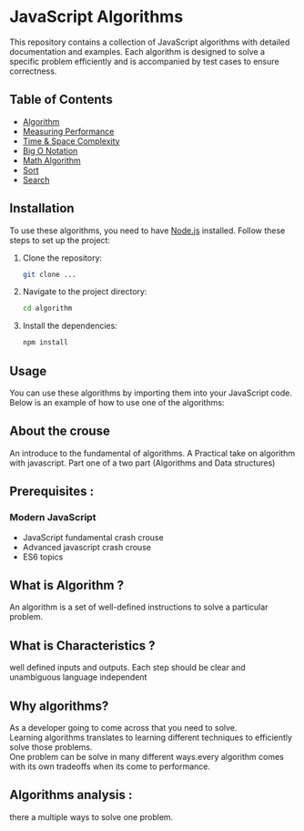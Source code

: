 # JavaScript Algorithms

This repository contains a collection of JavaScript algorithms with detailed documentation and examples. Each algorithm is designed to solve a specific problem efficiently and is accompanied by test cases to ensure correctness.

## Table of Contents

- [Algorithm](##Algorithm)
- [Measuring Performance](#Measuring-Performance)
- [Time & Space Complexity](#Time-&-SpaceComplexity)
- [Big O Notation](#Big-O-Notation)
- [Math Algorithm](#Math-Algorithms)
- [Sort](#Sort)
- [Search](#Search)

## Installation

To use these algorithms, you need to have [Node.js](https://nodejs.org/) installed. Follow these steps to set up the project:

1. Clone the repository:
   ```sh
   git clone ...
   ```
2. Navigate to the project directory:
   ```sh
   cd algorithm
   ```
3. Install the dependencies:
   ```sh
   npm install
   ```

## Usage

You can use these algorithms by importing them into your JavaScript code. Below is an example of how to use one of the algorithms:

## About the crouse

An introduce to the fundamental of algorithms.
A Practical take on algorithm with javascript.
Part one of a two part (Algorithms and Data structures)

## Prerequisites :

### Modern JavaScript

- JavaScript fundamental crash crouse
- Advanced javascript crash crouse
- ES6 topics

## What is Algorithm ?

An algorithm is a set of well-defined instructions to solve a particular problem.

## What is Characteristics ?

well defined inputs and outputs.
Each step should be clear and unambiguous language independent

## Why algorithms?

As a developer going to come across that you need to solve.</br>
Learning algorithms translates to learning different techniques to efficiently solve those problems.</br>
One problem can be solve in many different ways.every algorithm comes with its own tradeoffs when its come to performance.

## Algorithms analysis :

there a multiple ways to solve one problem.
